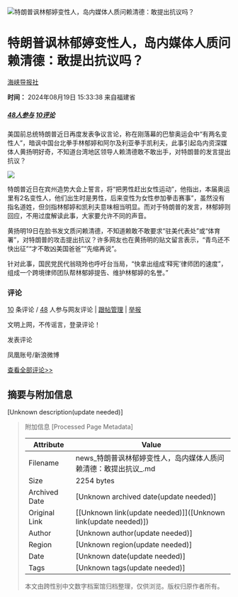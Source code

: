 ![特朗普讽林郁婷变性人，岛内媒体人质问赖清德：敢提出抗议吗？](//d.ifengimg.com/w121_h75_q90/x0.ifengimg.com/res/2024/E492308042EAA60F018D2A692047FB7B245CA7DB_size31_w640_h424.jpg)

# 特朗普讽林郁婷变性人，岛内媒体人质问赖清德：敢提出抗议吗？

[海峡导报社](https://ishare.ifeng.com/mediaShare/home/1607885/media)

**时间：** 2024年08月19日 15:33:38 来自福建省

##### [48人参与](//gentie.ifeng.com/c/comment/8cAyW68n3Aj) [10评论](//gentie.ifeng.com/c/comment/8cAyW68n3Aj)

美国前总统特朗普近日再度发表争议言论，称在刚落幕的巴黎奥运会中“有两名变性人”，暗讽中国台北拳手林郁婷和阿尔及利亚拳手凯利夫，此事引起岛内资深媒体人黄扬明好奇，不知道台湾地区领导人赖清德敢不敢出手，对特朗普的发言提出抗议？

![](https://x0.ifengimg.com/res/2024/E492308042EAA60F018D2A692047FB7B245CA7DB_size31_w640_h424.jpg)

特朗普近日在宾州造势大会上誓言，将“把男性赶出女性运动”，他指出，本届奥运里有2名变性人，他们出生时是男性，后来变性为女性参加拳击赛事”，虽然没有指名道姓，但剑指林郁婷和凯利夫意味相当明显。而对于特朗普的发言，林郁婷则回应，不用过度解读此事，大家要允许不同的声音。

黄扬明19日在脸书发文质问赖清德，不知道赖敢不敢要求“驻美代表处”或“体育署”，对特朗普的攻击提出抗议？许多网友也在黄扬明的贴文留言表示，“青鸟还不快出征”“才不敢凶美国爸爸”“先缩再说”。

针对此事，国民党民代翁晓玲也呼吁台当局，“快拿出组成‘释宪’律师团的速度”，组成一个跨境律师团队帮林郁婷提告、维护林郁婷的名誉。”

### 评论
[10](//gentie.ifeng.com/c/comment/8cAyW68n3Aj) 条评论 / [48](//gentie.ifeng.com/c/comment/8cAyW68n3Aj) 人参与网友评论 | [跟帖管理](//gentie.ifeng.com/commentManage) | [举报](//gentie.ifeng.com/superviseReport)

文明上网，不传谣言，登录评论！  

发表评论

凤凰账号/新浪微博

[查看全部评论>>](//gentie.ifeng.com/c/comment/8cAyW68n3Aj)

## 摘要与附加信息

<!-- tcd_abstract -->
[Unknown description(update needed)]
<!-- tcd_abstract_end -->

> 附加信息 [Processed Page Metadata]
>
> | Attribute       | Value                                  |
> |-----------------|----------------------------------------|
> | Filename        | news_特朗普讽林郁婷变性人，岛内媒体人质问赖清德：敢提出抗议_.md                             |
> | Size            | 2254 bytes                           |
> | Archived Date   | [Unknown archived date(update needed)]                             |
> | Original Link   | [[Unknown link(update needed)]]([Unknown link(update needed)])                       |
> | Author          | [Unknown author(update needed)]                               |
> | Region          | [Unknown region(update needed)]                               |
> | Date            | [Unknown date(update needed)]                                 |
> | Tags            | [Unknown tags(update needed)]                                 |
>
> 本文由跨性别中文数字档案馆归档整理，仅供浏览。版权归原作者所有。
>